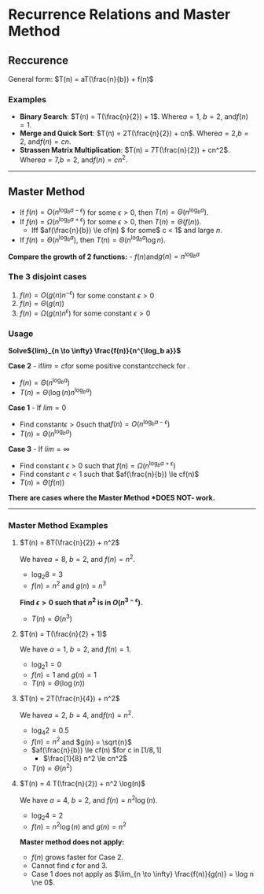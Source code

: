 # Recurrence Relations and Master Method

## Reccurence

General form: $T(n) = aT(\frac{n}{b}) + f(n)$

### Examples

- **Binary Search**: $T(n) = T(\frac{n}{2}) + 1$. Where$a = 1$, $b = 2$, and$f(n) = 1$.
- **Merge and Quick Sort**: $T(n) = 2T(\frac{n}{2}) + cn$. Where$a = 2$,$b = 2$, and$f(n) = cn$.
- **Strassen Matrix Multiplication**: $T(n) = 7T(\frac{n}{2}) + cn^2$. Where$a = 7$,$b = 2$, and$f(n) = cn^2$.

---

## Master Method

- If $f(n) = O(n ^{\log _b a -\epsilon})$ for some $\epsilon > 0$, then $T(n) = \Theta(n ^{\log_b a})$.
- If $f(n) = \Omega(n ^{\log _b a + \epsilon})$ for some $\epsilon > 0$, then $T(n) = \Theta(f(n))$.
  - Iff $af(\frac{n}{b}) \le cf(n) $ for some$ c < 1$ and large $n$.
- If $f(n) = \Theta(n ^{\log _b a })$, then $T(n) = \Theta(n ^{\log_b a} \log n)$.

**Compare the growth of 2 functions:** - $f(n)$and$g(n) = n^{\log _b a}$

### The 3 disjoint cases

1. $f(n) = O(g(n) n^{- \epsilon})$ for some constant $\epsilon > 0$
2. $f(n) = \Theta (g(n))$
3. $f(n) = \Omega (g(n) n^{\epsilon})$ for some constant $\epsilon > 0$

### Usage

**Solve${lim}_{n \to \infty} \frac{f(n)}{n^{\log_b a}}$**

**Case 2** - if${lim} = c$for some positive constant$c$check for .

- $f(n) = \Theta(n^{\log_b a})$
- $T(n) = \Theta ( \log(n) n ^ {\log _b a})$

**Case 1** - If ${lim} = 0$

- Find constant$\epsilon > 0$such that$f(n) = O(n ^{\log _b a -\epsilon})$
- $T(n) = \Theta (n ^ {\log _b a})$

**Case 3** - If ${lim} = \infty$

- Find constant $\epsilon > 0$ such that $f(n) = \Omega(n ^{\log _b a + \epsilon})$
- Find constant $c < 1$ such that $af(\frac{n}{b}) \le cf(n)$
- $T(n) = \Theta (f(n))$

**There are cases where the Master Method \*DOES NOT- work.**

---

### Master Method Examples

1. $T(n) = 8T(\frac{n}{2}) + n^2$

   We have$a=8$, $b=2$, and $f(n) = n^2$.

   - $\log _2 8 = 3$
   - $f(n) = n^2$ and $g(n) = n^3$

   **Find $\epsilon > 0$ such that $n^2$ is in $O(n^{3 - \epsilon})$.**

   - $T(n) = \Theta (n^3)$

2. $T(n) = T(\frac{n}{2} + 1)$

   We have $a=1$, $b=2$, and $f(n) = 1$.

   - $\log _2 1 = 0$
   - $f(n) = 1$ and $g(n) = 1$
   - $T(n) = \Theta (\log(n))$

3. $T(n) = 2T(\frac{n}{4}) + n^2$

   We have$a=2$, $b=4$, and$f(n) = n^2$.

   - $\log _4 2 = 0.5$
   - $f(n) = n^2$ and $g(n) = \sqrt{n}$
   - $af(\frac{n}{b}) \le cf(n) $for c in $[1/8, 1]$
     - $\frac{1}{8} n^2 \le cn^2$
   - $T(n) = \Theta (n^2)$

4. $T(n) = 4 T(\frac{n}{2}) + n^2 \log(n)$

   We have $a=4$, $b=2$, and $f(n) = n^2 \log(n)$.

   - $\log _2 4 = 2$
   - $f(n) = n^2 \log(n)$ and $g(n) = n^2$

   **Master method does not apply:**

   - $f(n)$ grows faster for Case 2.
   - Cannot find $\epsilon$ for and 3.
   - Case 1 does not apply as $\lim_{n \to \infty} \frac{f(n)}{g(n)} = \log n \ne 0$.
